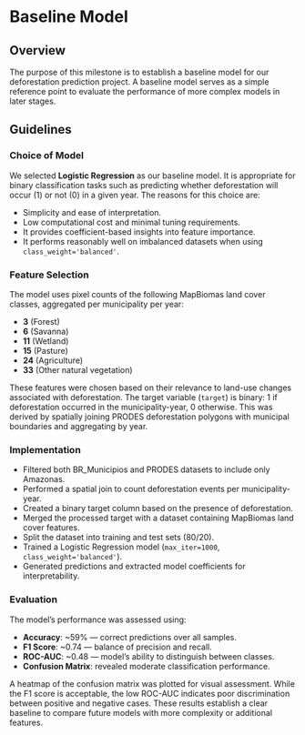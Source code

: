 # Baseline Model

## Overview

The purpose of this milestone is to establish a baseline model for our deforestation prediction project. A baseline model serves as a simple reference point to evaluate the performance of more complex models in later stages.

## Guidelines

### Choice of Model

We selected **Logistic Regression** as our baseline model. It is appropriate for binary classification tasks such as predicting whether deforestation will occur (1) or not (0) in a given year. The reasons for this choice are:

- Simplicity and ease of interpretation.
- Low computational cost and minimal tuning requirements.
- It provides coefficient-based insights into feature importance.
- It performs reasonably well on imbalanced datasets when using `class_weight='balanced'`.

### Feature Selection

The model uses pixel counts of the following MapBiomas land cover classes, aggregated per municipality per year:

- **3** (Forest)
- **6** (Savanna)
- **11** (Wetland)
- **15** (Pasture)
- **24** (Agriculture)
- **33** (Other natural vegetation)

These features were chosen based on their relevance to land-use changes associated with deforestation. The target variable (`target`) is binary: 1 if deforestation occurred in the municipality-year, 0 otherwise. This was derived by spatially joining PRODES deforestation polygons with municipal boundaries and aggregating by year.

### Implementation

- Filtered both BR_Municipios and PRODES datasets to include only Amazonas.
- Performed a spatial join to count deforestation events per municipality-year.
- Created a binary target column based on the presence of deforestation.
- Merged the processed target with a dataset containing MapBiomas land cover features.
- Split the dataset into training and test sets (80/20).
- Trained a Logistic Regression model (`max_iter=1000`, `class_weight='balanced'`).
- Generated predictions and extracted model coefficients for interpretability.

### Evaluation

The model’s performance was assessed using:

- **Accuracy**: ~59% — correct predictions over all samples.
- **F1 Score**: ~0.74 — balance of precision and recall.
- **ROC-AUC**: ~0.48 — model’s ability to distinguish between classes.
- **Confusion Matrix**: revealed moderate classification performance.

A heatmap of the confusion matrix was plotted for visual assessment. While the F1 score is acceptable, the low ROC-AUC indicates poor discrimination between positive and negative cases. These results establish a clear baseline to compare future models with more complexity or additional features.